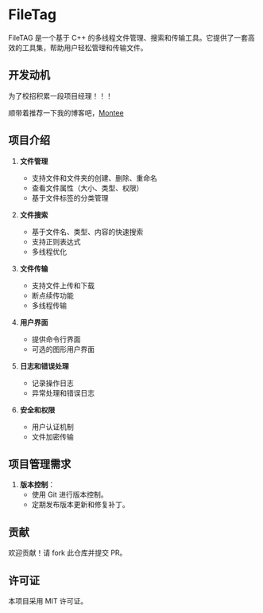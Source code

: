 # FileTag
FileTAG 是一个基于 C++ 的多线程文件管理、搜索和传输工具。它提供了一套高效的工具集，帮助用户轻松管理和传输文件。


## 开发动机

为了校招积累一段项目经理！！！

顺带着推荐一下我的博客吧，[Montee](https://mytan.maiseed.com.cn)

## 项目介绍

1. **文件管理**
   - 支持文件和文件夹的创建、删除、重命名
   - 查看文件属性（大小、类型、权限）
   - 基于文件标签的分类管理

2. **文件搜索**
   - 基于文件名、类型、内容的快速搜索
   - 支持正则表达式
   - 多线程优化

3. **文件传输**
   - 支持文件上传和下载
   - 断点续传功能
   - 多线程传输

4. **用户界面**
   - 提供命令行界面
   - 可选的图形用户界面

5. **日志和错误处理**
   - 记录操作日志
   - 异常处理和错误日志

6. **安全和权限**
   - 用户认证机制
   - 文件加密传输


## 项目管理需求

1. **版本控制**：
    - 使用 Git 进行版本控制。
    - 定期发布版本更新和修复补丁。


## 贡献
欢迎贡献！请 fork 此仓库并提交 PR。

## 许可证
本项目采用 MIT 许可证。